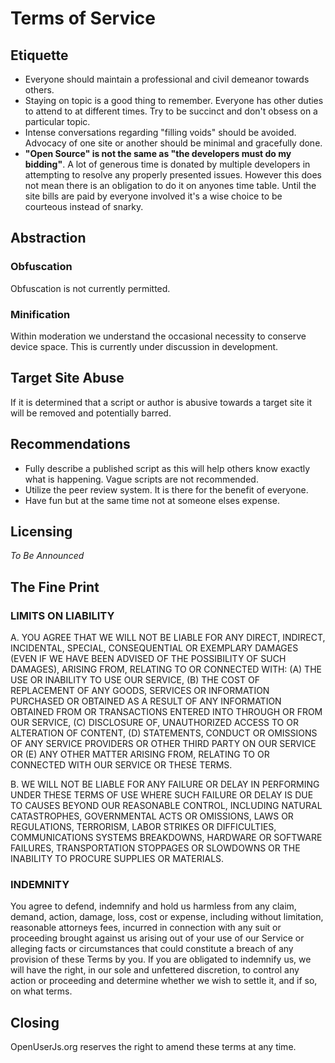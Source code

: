 # Terms of Service

## Etiquette
* Everyone should maintain a professional and civil demeanor towards others.
* Staying on topic is a good thing to remember. Everyone has other duties to attend to at different times. Try to be succinct and don't obsess on a particular topic.
* Intense conversations regarding "filling voids" should be avoided. Advocacy of one site or another should be minimal and gracefully done.
* **"Open Source" is not the same as "the developers must do my bidding"**. A lot of generous time is donated by multiple developers in attempting to resolve any properly presented issues. However this does not mean there is an obligation to do it on anyones time table. Until the site bills are paid by everyone involved it's a wise choice to be courteous instead of snarky.

## Abstraction

### Obfuscation

Obfuscation is not currently permitted.

### Minification

Within moderation we understand the occasional necessity to conserve device space. This is currently under discussion in development.

## Target Site Abuse

If it is determined that a script or author is abusive towards a target site it will be removed and potentially barred.

## Recommendations

* Fully describe a published script as this will help others know exactly what is happening. Vague scripts are not recommended.
* Utilize the peer review system. It is there for the benefit of everyone.
* Have fun but at the same time not at someone elses expense.

## Licensing
*To Be Announced*

## The Fine Print

### LIMITS ON LIABILITY

A. YOU AGREE THAT WE WILL NOT BE LIABLE FOR ANY DIRECT, INDIRECT, INCIDENTAL, SPECIAL, CONSEQUENTIAL OR EXEMPLARY DAMAGES (EVEN IF WE HAVE BEEN ADVISED OF THE POSSIBILITY OF SUCH DAMAGES), ARISING FROM, RELATING TO OR CONNECTED WITH: (A) THE USE OR INABILITY TO USE OUR SERVICE, (B) THE COST OF REPLACEMENT OF ANY GOODS, SERVICES OR INFORMATION PURCHASED OR OBTAINED AS A RESULT OF ANY INFORMATION OBTAINED FROM OR TRANSACTIONS ENTERED INTO THROUGH OR FROM OUR SERVICE, (C) DISCLOSURE OF, UNAUTHORIZED ACCESS TO OR ALTERATION OF CONTENT, (D) STATEMENTS, CONDUCT OR OMISSIONS OF ANY SERVICE PROVIDERS OR OTHER THIRD PARTY ON OUR SERVICE OR (E) ANY OTHER MATTER ARISING FROM, RELATING TO OR CONNECTED WITH OUR SERVICE OR THESE TERMS.

B. WE WILL NOT BE LIABLE FOR ANY FAILURE OR DELAY IN PERFORMING UNDER THESE TERMS OF USE WHERE SUCH FAILURE OR DELAY IS DUE TO CAUSES BEYOND OUR REASONABLE CONTROL, INCLUDING NATURAL CATASTROPHES, GOVERNMENTAL ACTS OR OMISSIONS, LAWS OR REGULATIONS, TERRORISM, LABOR STRIKES OR DIFFICULTIES, COMMUNICATIONS SYSTEMS BREAKDOWNS, HARDWARE OR SOFTWARE FAILURES, TRANSPORTATION STOPPAGES OR SLOWDOWNS OR THE INABILITY TO PROCURE SUPPLIES OR MATERIALS.

### INDEMNITY

You agree to defend, indemnify and hold us harmless from any claim, demand, action, damage, loss, cost or expense, including without limitation, reasonable attorneys fees, incurred in connection with any suit or proceeding brought against us arising out of your use of our Service or alleging facts or circumstances that could constitute a breach of any provision of these Terms by you. If you are obligated to indemnify us, we will have the right, in our sole and unfettered discretion, to control any action or proceeding and determine whether we wish to settle it, and if so, on what terms.

## Closing

OpenUserJs.org reserves the right to amend these terms at any time.
